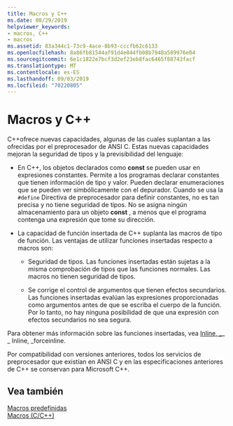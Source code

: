 ```yaml
---
title: Macros y C++
ms.date: 08/29/2019
helpviewer_keywords:
- macros, C++
- macros
ms.assetid: 83a344c1-73c9-4ace-8b93-cccfb62c6133
ms.openlocfilehash: 8a86fb81544af91d4e844fb08b7948a589976e04
ms.sourcegitcommit: 6e1c1822e7bcf3d2ef23eb8fac6465f88743facf
ms.translationtype: MT
ms.contentlocale: es-ES
ms.lasthandoff: 09/03/2019
ms.locfileid: "70220805"
---
```

# <a name="macros-and-c"></a>Macros y C++

C++ofrece nuevas capacidades, algunas de las cuales suplantan a las ofrecidas por el preprocesador de ANSI C. Estas nuevas capacidades mejoran la seguridad de tipos y la previsibilidad del lenguaje:

- En C++, los objetos declarados como **const** se pueden usar en expresiones constantes. Permite a los programas declarar constantes que tienen información de tipo y valor. Pueden declarar enumeraciones que se pueden ver simbólicamente con el depurador. Cuando se usa la `#define` Directiva de preprocesador para definir constantes, no es tan precisa y no tiene seguridad de tipos. No se asigna ningún almacenamiento para un objeto **const** , a menos que el programa contenga una expresión que tome su dirección.

- La capacidad de función insertada de C++ suplanta las macros de tipo de función. Las ventajas de utilizar funciones insertadas respecto a macros son:

  - Seguridad de tipos. Las funciones insertadas están sujetas a la misma comprobación de tipos que las funciones normales. Las macros no tienen seguridad de tipos.

  - Se corrige el control de argumentos que tienen efectos secundarios. Las funciones insertadas evalúan las expresiones proporcionadas como argumentos antes de que se escriba el cuerpo de la función. Por lo tanto, no hay ninguna posibilidad de que una expresión con efectos secundarios no sea segura.

Para obtener más información sobre las funciones insertadas, vea [Inline, \_](../cpp/inline-functions-cpp.md)_ _ Inline, _forceinline.

Por compatibilidad con versiones anteriores, todos los servicios de preprocesador que existían en ANSI C y en las especificaciones anteriores de C++ se conservan para Microsoft C++.

## <a name="see-also"></a>Vea también

[Macros predefinidas](../preprocessor/predefined-macros.md)\
[Macros (C/C++)](../preprocessor/macros-c-cpp.md)
